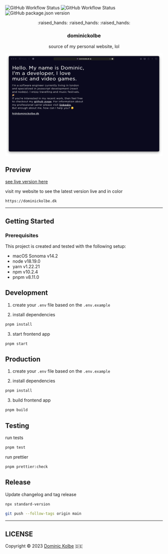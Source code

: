 ![GitHub Workflow Status](https://img.shields.io/github/actions/workflow/status/dominickolbe/dominickolbe/tests.yml?label=tests&style=for-the-badge)
![GitHub Workflow Status](https://img.shields.io/github/actions/workflow/status/dominickolbe/dominickolbe/release.yml?label=release&style=for-the-badge)
![GitHub package.json version](https://img.shields.io/github/package-json/v/dominickolbe/dominickolbe?style=for-the-badge)

<p align="center">
  <p align="center">:raised_hands: :raised_hands: :raised_hands:</p>
  <h3 align="center">dominickolbe</h3>
  <p align="center">source of my personal website, lol<p>
</p>

![Preview](https://github.com/dominickolbe/dominickolbe/blob/master/preview.png?raw=true "dominickolbe.dk")

## Preview

[see live version here](https://dominickolbe.dk)

visit my website to see the latest version live and in color

```http
https://dominickolbe.dk
```

---

## Getting Started

### Prerequisites

This project is created and tested with the following setup:

- macOS Sonoma v14.2
- node v18.19.0
- yarn v1.22.21
- npm v10.2.4
- pnpm v8.11.0

## Development

1. create your `.env` file based on the `.env.example`

2. install dependencies

```bash
pnpm install
```

3. start frontend app

```bash
pnpm start
```

## Production

1. create your `.env` file based on the `.env.example`

2. install dependencies

```bash
pnpm install
```

3. build frontend app

```bash
pnpm build
```

## Testing

run tests

```bash
pnpm test
```

run prettier

```bash
pnpm prettier:check
```

## Release

Update changelog and tag release

```bash
npx standard-version
```

```bash
git push --follow-tags origin main
```

---

## LICENSE

Copyright © 2023 [Dominic Kolbe](https://dominickolbe.dk) :de:

